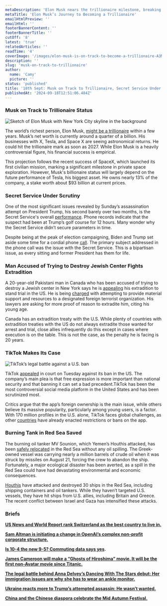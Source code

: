 ```yaml
---
metaDescription: 'Elon Musk nears the trillionaire milestone, breaking records and redefining success in the tech and space industries.'
metaTitle: 'Elon Musk’s Journey to Becoming a Trillionaire'
emailHtmlPreview: ''
emailHtml: ''
footerBannerContent: ''
footerBannerTitle: ''
cutOff: '8'
latest: 'true'
relatedArticles: ''
readTime: '4'
coverImage: '/images/elon-musk-is-on-track-to-become-a-trillionaire-A3MT.webp'
description: ''
slug: 'musk-on-track-to-trillionaire'
author:
  name: 'Camy'
  picture: ''
status: 'published'
title: '18th Sept: Musk on Track to Trillionaire, Secret Service Under Scrutiny'
publishedAt: '2024-09-18T12:51:06.484Z'
---
```


### Musk on Track to Trillionaire Status

![Sketch of Elon Musk with New York City skyline in the background](/images/elon-musk-is-on-track-to-become-a-trillionaire-c4MT.webp)

The world’s richest person, Elon Musk, [might be a trillionaire](https://amp.cnn.com/cnn/2024/09/17/business/elon-musk-richest-person-trillionaire) within a few years. Musk’s net worth is currently around a quarter of a billion. His businesses with X, Tesla, and Space X are seeing astronomical returns. He could hit the trillionaire mark as soon as 2027. While Elon Musk is a heavily controversial figure, his financial success is empirical.

This projection follows the recent success of SpaceX, which launched its first civilian mission, marking a significant milestone in private space exploration. However, Musk's billionaire status will largely depend on the future performance of Tesla, his biggest asset. He owns nearly 13% of the company, a stake worth about $93 billion at current prices.

### Secret Service Under Scrutiny

One of the most significant issues revealed by Sunday’s assassination attempt on President Trump, his second barely over two months, is the Secret Service's overall [performance](https://www.bbc.com/news/articles/cm2yyr7283vo). Phone records indicate that the suspect had been at Trump’s golf course for 12 hours. Many wonder why the Secret Service didn’t secure parameters in time.

Despite being at the peak of election campaigning, Biden and Trump set aside some time for a cordial phone [call](https://thehill.com/homenews/campaign/4882959-joe-biden-donald-trump-potential-assassination-attempt/). The primary subject addressed in the phone call was the issue with the Secret Service. This is a bipartisan issue, as every sitting and former President has them for life.

### Man Accused of Trying to Destroy Jewish Center Fights Extradition

A 20-year-old Pakistani man in Canada who has been accused of trying to destroy a Jewish center in New York says he is [appealing](https://www.usnews.com/news/world/articles/2024-09-16/man-accused-of-plot-to-attack-new-york-jewish-center-will-contest-extradition-lawyer-says#:~:text=Muhammad%20Shahzeb%20Khan%2C%2020%2C%20was,States%20wants%20to%20extradite%20him.) his extradition to stand trial in the US. He is being [charged](https://apnews.com/article/israel-hamas-war-terror-plot-arrest-new-york-c982020997f177894404dae26b442e16) with attempting to provide material support and resources to a designated foreign terrorist organization. His lawyers are asking for more proof of reason to extradite him, citing his young age.

Canada has an extradition treaty with the U.S. While plenty of countries with extradition treaties with the US do not always extradite those wanted for arrest and trial, close allies infrequently do this except in cases where execution is on the table. This is not the case, as the penalty he is facing is 20 years.

### TikTok Makes Its Case

![TikTok’s legal battle against a U.S. ban](/images/tik-tok-argued-against-its-ban-UzMz.webp)

TikTok [appealed](https://www.npr.org/2024/09/16/g-s1-23194/tiktok-us-ban-appeals-court) in court on Tuesday against its ban in the US. The company’s main plea is that free expression is more important than national security and that banning it can set a bad precedent.TikTok has been the most controversial social media platform in the United States and has been scrutinized most.

Critics argue that the app’s foreign ownership is the main issue, while others believe its massive popularity, particularly among young users, is a factor. With 170 million profiles in the U.S. alone, TikTok faces global challenges, as other [countries](https://www.pbs.org/newshour/world/these-countries-have-already-banned-tiktok) have already enacted restrictions or bans on the app.

### Burning Tank in Red Sea Saved

The burning oil tanker MV Sounion, which Yemen’s Houthis attacked, has been [safely relocated](https://www.bbc.com/news/articles/c0r8gn50qx0o) in the Red Sea without any oil spilling. The Greek-owned vessel was carrying nearly a million barrels of crude oil when it was struck by missiles on August 21, forcing the crew to abandon the ship. Fortunately, a major ecological disaster has been averted, as a spill in the Red Sea could have had devastating environmental and economic consequences.

[Houthis](https://www.bbc.com/news/world-middle-east-67614911) have attacked and destroyed 30 ships in the Red Sea, including shipping containers and oil tankers. While they haven’t targeted U.S. vessels, they have hit ships from U.S. allies, including Britain and Greece. The recent conflict between Israel and Gaza has intensified these attacks.

### Briefs

[**US News and World Report rank Switzerland as the best country to live in.**](https://www.usnews.com/news/best-countries/articles/2024-09-09/switzerland-is-no-1-stays-dominant-in-best-countries-rankings)

[**Sam Altman is initiating a change in OpenAI’s complex non-profit corporate structure.**](https://cybernews.com/ai-news/sam-altman-openai-non-profit-structure/)

[**Is 10-4 the new 9-5? Commuting data says yes**](https://www.cnbc.com/2024/09/03/working-10-to-4-is-the-new-9-to-5-commuting-data-shows.html)**.**

[**James Cameroon will make a “Ghosts of Hiroshima” movie. It will be the first non-Avatar movie since Titanic.**](https://deadline.com/2024/09/james-cameron-new-movie-atomic-bomb-japanese-perspective-1236090198/)

[**The legal battle behind Anna Delvey’s Dancing With The Stars debut: Her immigration issues are why she has to wear an ankle monitor.**](https://www.bbc.com/news/articles/cvgd2y5e23jo)

[**Ukraine reacts more to Trump’s attempted assassin: He wasn’t wanted.**](https://united24media.com/latest-news/president-zelenskyy-reacts-to-trumps-suspected-assassination-attempt-2354)

[**China and the Chinese diaspora celebrate the Mid Autumn Festival.**](https://edition.cnn.com/travel/mid-autumn-moon-festival-traditions/index.html)